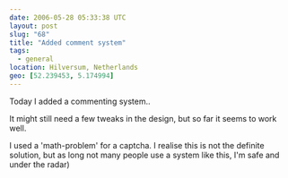 ```yaml
---
date: 2006-05-28 05:33:38 UTC
layout: post
slug: "68"
title: "Added comment system"
tags:
  - general
location: Hilversum, Netherlands
geo: [52.239453, 5.174994]
---
```

<p>Today I added a commenting system..</p>

<p>It might still need a few tweaks in the design, but so far it seems to work well.</p>

<p>I used a 'math-problem' for a captcha. I realise this is not the definite solution, but as long not many people use a system like this, I'm safe and under the radar)</p>


